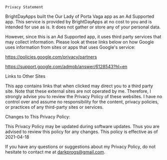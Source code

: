     Privacy Statement

   BrightDayApps built the Our Lady of Porta Vaga app as an Ad Supported app.
   This service is provided by BrightDayApps at no cost to you and is intended for use as is.
   It does not gather or store any of your personal data.

   However, since this is an Ad Supported app, it uses third party services that may
   collect information. Please look at these links below on how
   Google uses information from sites or apps that uses Google's service:

   https://policies.google.com/privacy/partners
  

   https://support.google.com/admob/answer/6128543?hl=en
  


   
   Links to Other Sites

   This app contains links that when clicked may direct you to a third party site.
   Note that these external sites are not operated by me.
   Therefore, I strongly
   advise you to review the Privacy Policy of these websites.
   I have no control over and assume no responsibility for the content,
   privacy policies, or practices
   of any third-party sites or services.

   Changes to This Privacy Policy:   
   
   This Privacy Policy may be updated during software updates. Thus you are advised
   to review this policy for any changes. This policy is effective as of 2021-04-18
   
   If you have any questions or suggestions about my Privacy Policy,
   do not hesitate to contact me at darkprogs@gmail.com.


